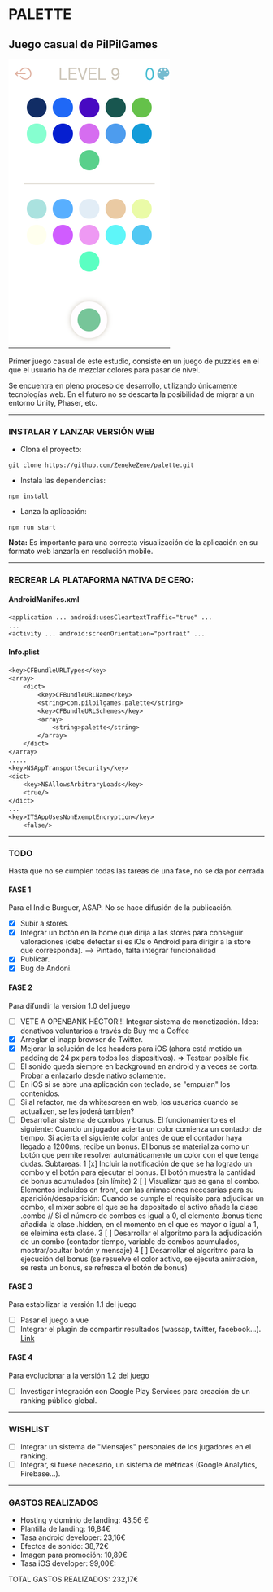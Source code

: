 # PALETTE

## Juego casual de **PilPilGames**

![Screenshoot](./screenshoot.png)

Primer juego casual de este estudio, consiste en un juego de puzzles en el que el usuario ha de
mezclar colores para pasar de nivel.

Se encuentra en pleno proceso de desarrollo, utilizando únicamente tecnologías web. En el futuro no
se descarta la posibilidad de migrar a un entorno Unity, Phaser, etc.

---

### INSTALAR Y LANZAR VERSIÓN WEB
- Clona el proyecto:
```
git clone https://github.com/ZenekeZene/palette.git
```

- Instala las dependencias:
```
npm install
```
- Lanza la aplicación:
```
npm run start
```

**Nota:** Es importante para una correcta visualización de la aplicación en su formato web lanzarla en resolución mobile.

---

### RECREAR LA PLATAFORMA NATIVA DE CERO:

#### AndroidManifes.xml
```
<application ... android:usesCleartextTraffic="true" ...
...
<activity ... android:screenOrientation="portrait" ...
```
#### Info.plist
```
<key>CFBundleURLTypes</key>
<array>
	<dict>
		<key>CFBundleURLName</key>
		<string>com.pilpilgames.palette</string>
		<key>CFBundleURLSchemes</key>
		<array>
			<string>palette</string>
		</array>
	</dict>
</array>
.....
<key>NSAppTransportSecurity</key>
<dict>
	<key>NSAllowsArbitraryLoads</key>
	<true/>
</dict>
...
<key>ITSAppUsesNonExemptEncryption</key>
	<false/>
```

---

### TODO
Hasta que no se cumplen todas las tareas de una fase, no se da por cerrada

#### FASE 1
Para el Indie Burguer, ASAP. No se hace difusión de la publicación.
-	[x] Subir a stores.
-	[x] Integrar un botón en la home que dirija a las stores para conseguir valoraciones (debe detectar si es iOs o Android para dirigir a la store que corresponda). --> Pintado, falta integrar funcionalidad
-	[x] Publicar.
-	[x] Bug de Andoni.

#### FASE 2
Para difundir la versión 1.0 del juego
-	[ ] VETE A OPENBANK HÉCTOR!!! Integrar sistema de monetización. Idea: donativos voluntarios a través de Buy me a Coffee
-	[x] Arreglar el inapp browser de Twitter.
-	[x] Mejorar la solución de los headers para iOS (ahora está metido un padding de 24 px para todos los dispositivos). => Testear posible fix.
-	[ ] El sonido queda siempre en background en android y a veces se corta. Probar a enlazarlo desde nativo solamente.
-	[ ] En iOS si se abre una aplicación con teclado, se "empujan" los contenidos.
-	[ ] Si al refactor, me da whitescreen en web, los usuarios cuando se actualizen, se les joderá tambien?
-	[ ] Desarrollar sistema de combos y bonus. El funcionamiento es el siguiente: Cuando un jugador acierta un color comienza un contador de tiempo. Si acierta el siguiente color antes de que el contador haya llegado a 1200ms, recibe un bonus. El bonus se materializa como un botón que permite resolver automáticamente un color con el que tenga dudas. Subtareas:
	1	[x]	Incluir la notificación de que se ha logrado un combo y el botón para ejecutar el bonus. El botón muestra la cantidad de bonus acumulados (sin límite)
	2 [ ]	Visualizar que se gana el combo. Elementos incluidos en front, con las animaciones necesarias para su aparición/desaparición:
	 Cuando se cumple el requisito para adjudicar un combo, el mixer sobre el que se ha depositado el activo añade la clase .combo // Si el número de combos es igual a 0, el elemento .bonus tiene añadida la clase .hidden, en el momento en el que es mayor o igual a 1, se eleimina esta clase.
	3	[ ]	Desarrollar el algoritmo para la adjudicación de un combo (contador tiempo, variable de combos acumulados, mostrar/ocultar botón y mensaje)
	4	[ ]	Desarrollar el algoritmo para la ejecución del bonus (se resuelve el color activo, se ejecuta animación, se resta un bonus, se refresca el botón de bonus)

#### FASE 3
Para estabilizar la versión 1.1 del juego
-	[ ] Pasar el juego a vue
-	[ ] Integrar el plugin de compartir resultados (wassap, twitter, facebook...). [Link](https://capacitor.ionicframework.com/docs/apis/share/)

#### FASE 4
Para evolucionar a la versión 1.2 del juego
-	[ ] Investigar integración con Google Play Services para creación de un ranking público global.

---

### WISHLIST
-	[ ] Integrar un sistema de "Mensajes" personales de los jugadores en el ranking.
-	[ ] Integrar, si fuese necesario, un sistema de métricas (Google Analytics, Firebase...).

---

### GASTOS REALIZADOS
- Hosting y dominio de landing: 43,56 €
- Plantilla de landing: 16,84€
- Tasa android developer: 23,16€
- Efectos de sonido: 38,72€
- Imagen para promoción: 10,89€
- Tasa iOS developer: 99,00€:

TOTAL GASTOS REALIZADOS: 232,17€

